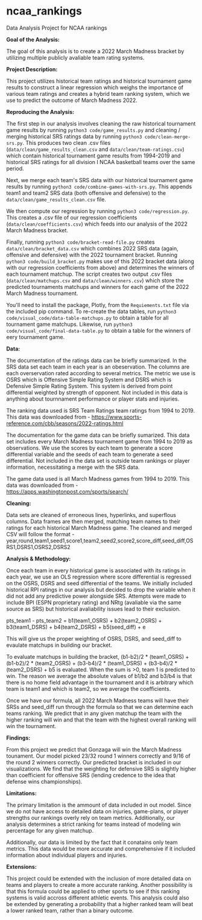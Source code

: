 # ncaa_rankings
Data Analysis Project for NCAA rankings

**Goal of the Analysis:**

The goal of this analysis is to create a 2022 March Madness bracket by utilizing multiple publicly avaliable team rating systems.

**Project Description:**

This project utilizes historical team ratings and historical tournament game results to construct a linear regression which weighs the importance of various team ratings and creates a hybrid team ranking system, which we use to predict the outcome of March Madness 2022.

**Reproducing the Analysis:**

The first step in our analysis involves cleaning the raw historical tournament game results by running `python3 code/game_results.py` and cleaning / merging historical SRS ratings data by running `python3 code/clean-merge-srs.py`. This produces two clean .csv files (`data/clean/game_results_clean.csv` and `data/clean/team-ratings.csv`) which contain historical tournament game results from 1994-2019 and historical SRS ratings for all division I NCAA basketball teams over the same period. 

Next, we merge each team's SRS data with our historical tournament game results by running `python3 code/combine-games-with-srs.py`. This appends team1 and team2 SRS data (both offensive and defensive) to the `data/clean/game_results_clean.csv` file. 

We then compute our regression by running `python3 code/regression.py`. This creates a .csv file of our regression coefficients (`data/clean/coefficients.csv`) which feeds into our analysis of the 2022 March Madness bracket. 

Finally, running `python3 code/bracket-read-file.py` creates `data/clean/bracket_data.csv` which combines 2022 SRS data (again, offensive and defensive) with the 2022 tournament bracket. Running `python3 code/build_bracket.py` makes use of this 2022 bracket data (along with our regression coefficients from above) and determines the winners of each tournament matchup. The script creates two output .csv files (`data/clean/matchups.csv` and `data/clean/winners.csv`) which store the predicted tournaments matchups and winners for each game of the 2022 March Madness tournament.

You'll need to install the package, Plotly, from the `Requiements.txt` file via the included pip command.
To re-create the data tables, run `python3 code/visual_code/data-table-matchups.py` to obtain a table for all tournament game matchups.  Likewise, run `python3 code/visual_code/final-data-table.py` to obtain a table for the winners of eery tournament game.

**Data:**

The documentation of the ratings data can be briefly summarized. 
In the SRS data set each team in each year is an obeservation.
The columns are each overservation rated according to several metrics. 
The metric we use is OSRS which is Offensive Simple Rating System and DSRS which is Defensive Simple Rating System.
This system is derived from point differential weighted by strength of opponent. 
Not included in this data is anything about tournnament performance or player stats and injuries.

The ranking data used is SRS Team Ratings team ratings from 1994 to 2019. This data was downloaded from - https://www.sports-reference.com/cbb/seasons/2022-ratings.html

The documentation for the game data can be briefly sumarized.
This data set includes every March Madness tournament game from 1994 to 2019 as observations.
We use the scores by each team to generate a score differential variable and the seeds of each team to generate a seed differential.
Not included in the data set is outside team rankings or player information, necessitating a merge with the SRS data.

The game data used is all March Madness games from 1994 to 2019. This data was downloaded from - https://apps.washingtonpost.com/sports/search/

**Cleaning:**

Data sets are cleaned of erroneous lines, hyperlinks, and superflous columns.
Data frames are then merged, matching team names to their ratings for each historical March Madness game.
The cleaned and merged CSV will follow the format - year,round,team1,seed1,score1,team2,seed2,score2,score_diff,seed_diff,OSRS1,DSRS1,OSRS2,DSRS2

**Analysis & Methodology:**

Once each team in every historical game is associated with its ratings in each year, we use an OLS regression where score differential is regressed on the OSRS, DSRS and seed differential of the teams. We initially included historical RPI ratings in our analysis but decided to drop the variable when it did not add any predictive power alongside SRS. Attempts were made to include BPI (ESPN proprietary rating) and NRtg (avaliable via the same source as SRS) but historical avaliability issues lead to their exclusion.

pts_team1 - pts_team2 = b1(team1_OSRS) + b2(team2_OSRS) + b3(team1_DSRS) + b4(team2_DSRS) + b5(seed_diff) + e

This will give us the proper weighting of OSRS, DSRS, and seed_diff to evaulate matchups in building our bracket.

To evaluate matchups in building the bracket, (b1-b2)/2 * (team1_OSRS) + (b1-b2)/2 * (team2_OSRS) + (b3-b4)/2 * (team1_DSRS) + (b3-b4)/2 * (team2_DSRS) + b5 is evaluated. When the sum is >0, team 1 is predicted to win. The reason we average the absolute values of b1/b2 and b3/b4 is that there is no home field advantage in the tournament and it is arbitrary which team is team1 and which is team2, so we average the coefficients.

Once we have our formula, all 2022 March Madness teams will have their SRSs and seed_diff run through the formula so that we can determine each teams ranking.
We predict that in any given matchup the team with the higher ranking will win and that the team with the highest overall ranking will win the tournament.

**Findings:**

From this project we predict that Gonzaga will win the March Madness tounament.
Our model picked 23/32 round 1 winners correctly and 9/16 of the round 2 winners correctly.
Our predicted bracket is included in our visualizations. We find that the weighting for defensive SRS is slightly higher than coefficient for offensive SRS (lending credence to the idea that defense wins championships).  

**Limitations:**

The primary limitation is the ammount of data included in out model. 
Since we do not have access to detailed data on injuries, game-plans, or player strengths our rankings overly rely on team metrics.
Additionally, our analysis determines a strict ranking for teams instead of modeling win percentage for any given matchup.

Additionally, our data is limited by the fact that it conatains only team metrics.
This data would be more accurate and comprehensive if it included information about individual players and injuries.

**Extensions:**

This project could be extended with the inclusion of more detailed data on teams and players to create a more accurate ranking. 
Another possibility is that this formula could be applied to other sports to see if this ranking systems is valid accross different athletic events.
This analysis could also be extended by generating a probability that a higher ranked team will beat a lower ranked team, rather than a binary outcome.
